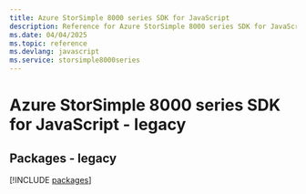 ```yaml
---
title: Azure StorSimple 8000 series SDK for JavaScript
description: Reference for Azure StorSimple 8000 series SDK for JavaScript
ms.date: 04/04/2025
ms.topic: reference
ms.devlang: javascript
ms.service: storsimple8000series
---
```

# Azure StorSimple 8000 series SDK for JavaScript - legacy
## Packages - legacy
[!INCLUDE [packages](storsimple-8000-series-index.md)]
